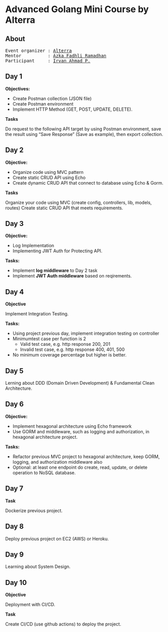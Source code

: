 # Advanced Golang Mini Course by Alterra

## About

<pre>
Event organizer : <a target="_blank" href="https://www.alterra.id/">Alterra</a>
Mentor          : <a target="_blank" href="https://www.linkedin.com/in/azka-fadhli-ramadhan-9b070313a/">Azka Fadhli Ramadhan</a>
Participant     : <a target="_blank" href="https://www.linkedin.com/in/irvan-ahmad-prasetya-6306a8115/">Irvan Ahmad P.</a>
</pre>

## Day 1

**Objectives:**

- Create Postman collection (JSON file)
- Create Postman environment
- Implement HTTP Method (GET, POST, UPDATE, DELETE).

**Tasks**

Do request to the following API target by using Postman environment, save the result using “Save Response” (Save as example), then export collection.

## Day 2

**Objective:**

- Organize code using MVC pattern
- Create static CRUD API using Echo
- Create dynamic CRUD API that connect to database using Echo & Gorm.

**Tasks**

Organize your code using MVC (create config, controllers, lib, models, routes)
Create static CRUD API that meets requirements.

## Day 3

**Objective:**

- Log Implementation
- Implementing JWT Auth for Protecting API.

**Tasks:**

- Implement **log middleware** to Day 2 task
- Implement **JWT Auth middleware** based on reqirements.

## Day 4

**Objective**

Implement Integration Testing.

**Tasks:**

- Using project previous day, implement integration testing on controller
- Minimumtest case per function is 2
  - Valid test case, e.g. http response 200, 201
  - Invalid test case, e.g. http response 400, 401, 500
- No minimum coverage percentage but higher is better.

## Day 5

Lerning about DDD (Domain Driven Development) & Fundamental Clean Architecture.

## Day 6

**Objective:**

- Implement hexagonal architecture using Echo framework
- Use GORM and middleware, such as logging and authorization, in hexagonal architecture project.

**Tasks:**

- Refactor previous MVC project to hexagonal architecture, keep GORM, logging, and authorization middleware also
- Optional: at least one endpoint do create, read, update, or delete operation to NoSQL database.

## Day 7

**Task**

Dockerize previous project.

## Day 8

Deploy previous project on EC2 (AWS) or Heroku.

## Day 9

Learning about System Design.

## Day 10

**Objective**

Deployment with CI/CD.

**Task**

Create CI/CD (use github actions) to deploy the project.
